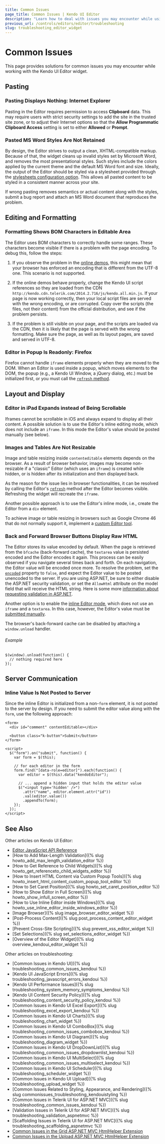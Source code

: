 ```yaml
---
title: Common Issues
page_title: Common Issues | Kendo UI Editor
description: "Learn how to deal with issues you may encounter while using the Kendo UI Editor widget."
previous_url: /controls/editors/editor/troubleshooting 
slug: troubleshooting_editor_widget
---
```


# Common Issues

This page provides solutions for common issues you may encounter while working with the Kendo UI Editor widget.

## Pasting

### Pasting Displays Nothing: Internet Explorer

Pasting in the Editor requires permission to access **Clipboard** data. This may require users with strict security settings to add the site in the trusted site zone, or to adjust their Internet options so that the **Allow Programmatic Clipboard Access** setting is set to either **Allowed** or **Prompt**.

### Pasted MS Word Styles Are Not Retained

By design, the Editor strives to output a clean, XHTML-compatible markup. Because of that, the widget cleans up invalid styles set by Microsoft Word, and removes the most presentational styles. Such styles include the colors applied by the current theme and the default MS Word font and size. Ideally, the output of the Editor should be styled via a stylesheet provided through the [stylesheets configuration option](/api/javascript/ui/editor#configuration-stylesheets). This allows all pasted content to be styled in a consistent manner across your site.

If wrong pasting removes semantics or actual content along with the styles, submit a bug report and attach an MS Word document that reproduces the problem.

## Editing and Formatting

### Formatting Shows BOM Characters in Editable Area

The Editor uses BOM characters to correctly handle some ranges. These characters become visible if there is a problem with the page encoding. To debug this, follow the steps:

1. If you observe the problem in the [online demos](http://demos.telerik.com/kendo-ui/editor), this might mean that your browser has enforced an encoding that is different from the UTF-8 one. This scenario is not supported.

1. If the online demos behave properly, change the Kendo UI script references so they are loaded from the CDN `http://kendo.cdn.telerik.com/2014.2.716/js/kendo.all.min.js`. If your page is now working correctly, then your local script files are served with the wrong encoding, or are corrupted. Copy over the scripts (the files, not their content) from the official distribution, and see if the problem persists.

1. If the problem is still visible on your page, and the scripts are loaded via the CDN, then it is likely that the page is served with the wrong formatting. Make sure the page, as well as its layout pages, are saved and served in UTF-8.

### Editor in Popup Is Readonly: Firefox

Firefox cannot handle `iframe` elements properly when they are moved to the DOM. When an Editor is used inside a popup, which moves elements to the DOM, the popup (e.g., a Kendo UI Window, a jQuery dialog, etc.) must be initialized first, or you must call the [`refresh` method](/api/javascript/ui/editor#methods-refresh).

## Layout and Display

### Editor in iPad Expands instead of Being Scrollable

Iframes cannot be scrollable in iOS and always expand to display all their content. A possible solution is to use the Editor's inline editing mode, which does not include an `iframe`. In this mode the Editor's value should be posted manually (see below).

### Images and Tables Are Not Resizable

Image and table resizing inside `contenteditable` elements depends on the browser. As a result of browser behavior, images may become non-resizable if a "classic" Editor (which uses an `iframe`) is created while hidden, or is hidden after its initialization and then displayed back.

As the reason for thе issue lies in browser functionalities, it can be resolved by calling the Editor's [`refresh`](/api/javascript/ui/editor#methods-refresh) method after the Editor becomes visible. Refreshing the widget will recreate the `iframe`.

Another possible approach is to use the Editor's inline mode, i.e., create the Editor from a `div` element.

To achieve image or table resizing in browsers such as Google Chrome 46 that do not normally support it, implement a [custom Editor tool](http://demos.telerik.com/kendo-ui/editor/custom-tools).

### Back and Forward Browser Buttons Display Raw HTML

The Editor stores its value encoded by default. When the page is retrieved from the `bfcache` (back-forward cache), the `textarea` value is persisted encoded and the Editor encodes it again. This process can be easily observed if you navigate several times back and forth. On each navigation, the Editor value will be encoded once more. To resolve the problem, set the [`encoded`](/api/javascript/ui/editor#configuration-encoded) property to `false`, and expect the Editor value to be posted unencoded to the server. If you are using ASP.NET, be sure to either disable the ASP.NET security validation, or set the `AllowHtml` attribute on the model field that will receive the HTML string. Here is some more [information about requesting validation in ASP.NET](http://blogs.learnnowonline.com/blog/bid/199703/ASP-NET-MVC-Request-Validation-Protection-AllowHtml-Attribute).

Another option is to enable the [inline Editor mode](/web/editor/overview#classic-mode-vs-inline-mode), which does not use an `iframe` and a `textarea`. In this case, however, the Editor's value must be [submitted manually](/getting-started/web/editor/troubleshooting#inline-editor-value-is-not-posted-to-the-server).

The browser's back-forward cache can be disabled by attaching a `window.unload` handler.

###### Example

    $(window).unload(function() {
      // nothing required here
    });

## Server Communication

### Inline Value Is Not Posted to Server

Since the inline Editor is initialized from a non-`form` element, it is not posted to the server by design. If you need to submit the editor value along with the `form`, use the following approach:

    <form>
      <div id="comment" contentEditable></div>

      <button class="k-button">Submit</button>
    </form>

    <script>
      $("form").on("submit", function() {
        var form = $(this);

        // for each editor in the form
        form.find("[data-role=editor]").each(function() {
          var editor = $(this).data("kendoEditor");

          // ... append a hidden input that holds the editor value
          $("<input type='hidden' />")
            .attr("name", editor.element.attr("id"))
            .val(editor.value())
            .appendTo(form);
        });
      });
    </script>

## See Also

Other articles on Kendo UI Editor:

* [Editor JavaScript API Reference](/api/javascript/ui/editor)
* [How to Add Max-Length Validation]({% slug howto_add_max_length_validation_editor %})
* [How to Get Reference to Child Widgets]({% slug howto_get_referenceto_child_widgets_editor %})
* [How to Insert HTML Content via Custom Popup Tools]({% slug howto_insert_html_content_custom_popup_tool_editor %})
* [How to Set Caret Position]({% slug howto_set_caret_position_editor %})
* [How to Show Editor in Full Screen]({% slug howto_show_infull_screen_editor %})
* [How to Use Inline Editor inside Windows]({% slug howto_use_inline_editor_inside_windows_editor %})
* [Image Browser]({% slug image_browser_editor_widget %})
* [Post-Process Content]({% slug post_process_content_editor_widget %})
* [Prevent Cross-Site Scripting]({% slug prevent_xss_editor_widget %})
* [Set Selections]({% slug set_selections_editor_widget %})
* [Overview of the Editor Widget]({% slug overview_kendoui_editor_widget %})

Other articles on troubleshooting:

* [Common Issues in Kendo UI]({% slug troubleshooting_common_issues_kendoui %})
* [Kendo UI JavaScript Errors]({% slug troubleshooting_javascript_errors_kendoui %})
* [Kendo UI Performance Issues]({% slug troubleshooting_system_memory_symptoms_kendoui %})
* [Kendo UI Content Security Policy]({% slug troubleshooting_content_security_policy_kendoui %})
* [Common Issues in Kendo UI Excel Export]({% slug troubleshooting_excel_export_kendoui %})
* [Common Issues in Kendo UI Charts]({% slug troubleshooting_chart_widget %})
* [Common Issues in Kendo UI ComboBox]({% slug troubleshooting_common_issues_combobox_kendoui %})
* [Common Issues in Kendo UI Diagram]({% slug troubleshooting_diagram_widget %})
* [Common Issues in Kendo UI DropDownList]({% slug troubleshooting_common_issues_dropdownlist_kendoui %})
* [Common Issues in Kendo UI MultiSelect]({% slug troubleshooting_common_issues_multiselect_kendoui %})
* [Common Issues in Kendo UI Scheduler]({% slug troubleshooting_scheduler_widget %})
* [Common Issues in Kendo UI Upload]({% slug troubleshooting_upload_widget %})
* [Common Issues Related to Styling, Appearance, and Rendering]({% slug commonissues_troubleshooting_kendouistyling %})
* [Common Issues in Telerik UI for ASP.NET MVC]({% slug troubleshooting_common_issues_kendoui %})
* [Validation Issues in Telerik UI for ASP.NET MVC]({% slug troubleshooting_validation_aspnetmvc %})
* [Scaffolding Issues in Telerik UI for ASP.NET MVC]({% slug troubleshooting_scaffolding_aspnetmvc %})
* [Common Issues in the Grid ASP.NET MVC HtmlHelper Extension](/aspnet-mvc/helpers/grid/troubleshooting)
* [Common Issues in the Upload ASP.NET MVC HtmlHelper Extension](/aspnet-mvc/helpers/upload/troubleshooting)
